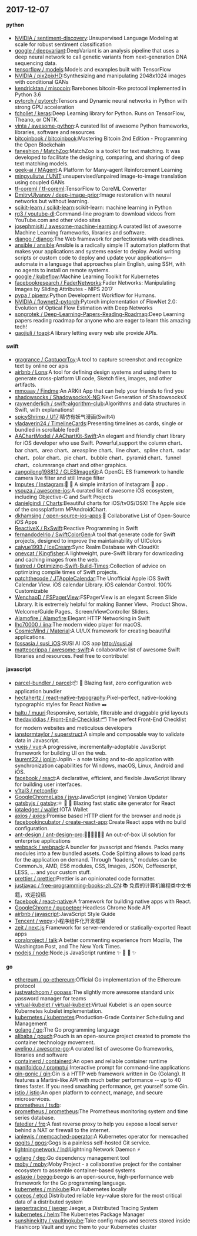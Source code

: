 ## 2017-12-07

#### python
* [NVIDIA / sentiment-discovery](https://github.com/NVIDIA/sentiment-discovery):Unsupervised Language Modeling at scale for robust sentiment classification
* [google / deepvariant](https://github.com/google/deepvariant):DeepVariant is an analysis pipeline that uses a deep neural network to call genetic variants from next-generation DNA sequencing data.
* [tensorflow / models](https://github.com/tensorflow/models):Models and examples built with TensorFlow
* [NVIDIA / pix2pixHD](https://github.com/NVIDIA/pix2pixHD):Synthesizing and manipulating 2048x1024 images with conditional GANs
* [kendricktan / misocoin](https://github.com/kendricktan/misocoin):Barebones bitcoin-like protocol implemented in Python 3.6
* [pytorch / pytorch](https://github.com/pytorch/pytorch):Tensors and Dynamic neural networks in Python with strong GPU acceleration
* [fchollet / keras](https://github.com/fchollet/keras):Deep Learning library for Python. Runs on TensorFlow, Theano, or CNTK.
* [vinta / awesome-python](https://github.com/vinta/awesome-python):A curated list of awesome Python frameworks, libraries, software and resources
* [bitcoinbook / bitcoinbook](https://github.com/bitcoinbook/bitcoinbook):Mastering Bitcoin 2nd Edition - Programming the Open Blockchain
* [faneshion / MatchZoo](https://github.com/faneshion/MatchZoo):MatchZoo is a toolkit for text matching. It was developed to facilitate the designing, comparing, and sharing of deep text matching models.
* [geek-ai / MAgent](https://github.com/geek-ai/MAgent):A Platform for Many-agent Reinforcement Learning
* [mingyuliutw / UNIT](https://github.com/mingyuliutw/UNIT):unsupervised/unpaired image-to-image translation using coupled GANs
* [tf-coreml / tf-coreml](https://github.com/tf-coreml/tf-coreml):TensorFlow to CoreML Converter
* [DmitryUlyanov / deep-image-prior](https://github.com/DmitryUlyanov/deep-image-prior):Image restoration with neural networks but without learning.
* [scikit-learn / scikit-learn](https://github.com/scikit-learn/scikit-learn):scikit-learn: machine learning in Python
* [rg3 / youtube-dl](https://github.com/rg3/youtube-dl):Command-line program to download videos from YouTube.com and other video sites
* [josephmisiti / awesome-machine-learning](https://github.com/josephmisiti/awesome-machine-learning):A curated list of awesome Machine Learning frameworks, libraries and software.
* [django / django](https://github.com/django/django):The Web framework for perfectionists with deadlines.
* [ansible / ansible](https://github.com/ansible/ansible):Ansible is a radically simple IT automation platform that makes your applications and systems easier to deploy. Avoid writing scripts or custom code to deploy and update your applications— automate in a language that approaches plain English, using SSH, with no agents to install on remote systems.
* [google / kubeflow](https://github.com/google/kubeflow):Machine Learning Toolkit for Kubernetes
* [facebookresearch / FaderNetworks](https://github.com/facebookresearch/FaderNetworks):Fader Networks: Manipulating Images by Sliding Attributes - NIPS 2017
* [pypa / pipenv](https://github.com/pypa/pipenv):Python Development Workflow for Humans.
* [NVIDIA / flownet2-pytorch](https://github.com/NVIDIA/flownet2-pytorch):Pytorch implementation of FlowNet 2.0: Evolution of Optical Flow Estimation with Deep Networks
* [songrotek / Deep-Learning-Papers-Reading-Roadmap](https://github.com/songrotek/Deep-Learning-Papers-Reading-Roadmap):Deep Learning papers reading roadmap for anyone who are eager to learn this amazing tech!
* [gaojiuli / toapi](https://github.com/gaojiuli/toapi):A library letting every web site provide APIs.

#### swift
* [gragrance / CaptuocrToy](https://github.com/gragrance/CaptuocrToy):A tool to capture screenshot and recognize text by online ocr apis
* [airbnb / Lona](https://github.com/airbnb/Lona):A tool for defining design systems and using them to generate cross-platform UI code, Sketch files, images, and other artifacts.
* [mmoaay / Findme](https://github.com/mmoaay/Findme):An ARKit App that can help your friends to find you
* [shadowsocks / ShadowsocksX-NG](https://github.com/shadowsocks/ShadowsocksX-NG):Next Generation of ShadowsocksX
* [raywenderlich / swift-algorithm-club](https://github.com/raywenderlich/swift-algorithm-club):Algorithms and data structures in Swift, with explanations!
* [spicyShrimp / U17](https://github.com/spicyShrimp/U17):精仿有妖气漫画(Swift4)
* [vladaverin24 / TimelineCards](https://github.com/vladaverin24/TimelineCards):Presenting timelines as cards, single or bundled in scrollable feed!
* [AAChartModel / AAChartKit-Swift](https://github.com/AAChartModel/AAChartKit-Swift):An elegant and friendly chart library for iOS developer who use Swift. Powerful,support the column chart、bar chart、area chart、areaspline chart、line chart、spline chart、radar chart、polar chart、pie chart、bubble chart、pyramid chart、funnel chart、columnrange chart and other graphics.
* [zangqilong198812 / GLESImageKit](https://github.com/zangqilong198812/GLESImageKit):A OpenGL ES framework to handle camera live filter and still Image filter
* [Imputes / Instagram](https://github.com/Imputes/Instagram):📱 💯 A simple imitation of Instagram  app .
* [vsouza / awesome-ios](https://github.com/vsouza/awesome-ios):A curated list of awesome iOS ecosystem, including Objective-C and Swift Projects
* [danielgindi / Charts](https://github.com/danielgindi/Charts):Beautiful charts for iOS/tvOS/OSX! The Apple side of the crossplatform MPAndroidChart.
* [dkhamsing / open-source-ios-apps](https://github.com/dkhamsing/open-source-ios-apps):📱 Collaborative List of Open-Source iOS Apps
* [ReactiveX / RxSwift](https://github.com/ReactiveX/RxSwift):Reactive Programming in Swift
* [fernandodelrio / SwiftColorGen](https://github.com/fernandodelrio/SwiftColorGen):A tool that generate code for Swift projects, designed to improve the maintainability of UIColors
* [caiyue1993 / IceCream](https://github.com/caiyue1993/IceCream):Sync Realm Database with CloudKit
* [onevcat / Kingfisher](https://github.com/onevcat/Kingfisher):A lightweight, pure-Swift library for downloading and caching images from the web.
* [fastred / Optimizing-Swift-Build-Times](https://github.com/fastred/Optimizing-Swift-Build-Times):Collection of advice on optimizing compile times of Swift projects.
* [patchthecode / JTAppleCalendar](https://github.com/patchthecode/JTAppleCalendar):The Unofficial Apple iOS Swift Calendar View. iOS calendar Library. iOS calendar Control. 100% Customizable
* [WenchaoD / FSPagerView](https://github.com/WenchaoD/FSPagerView):FSPagerView is an elegant Screen Slide Library. It is extremely helpful for making Banner View、Product Show、Welcome/Guide Pages、Screen/ViewController Sliders.
* [Alamofire / Alamofire](https://github.com/Alamofire/Alamofire):Elegant HTTP Networking in Swift
* [lhc70000 / iina](https://github.com/lhc70000/iina):The modern video player for macOS.
* [CosmicMind / Material](https://github.com/CosmicMind/Material):A UI/UX framework for creating beautiful applications.
* [fossasia / susi_iOS](https://github.com/fossasia/susi_iOS):SUSI AI iOS app http://susi.ai
* [matteocrippa / awesome-swift](https://github.com/matteocrippa/awesome-swift):A collaborative list of awesome Swift libraries and resources. Feel free to contribute!

#### javascript
* [parcel-bundler / parcel](https://github.com/parcel-bundler/parcel):📦 🚀 Blazing fast, zero configuration web application bundler
* [hectahertz / react-native-typography](https://github.com/hectahertz/react-native-typography):Pixel–perfect, native–looking typographic styles for React Native ✒️
* [haltu / muuri](https://github.com/haltu/muuri):Responsive, sortable, filterable and draggable grid layouts
* [thedaviddias / Front-End-Checklist](https://github.com/thedaviddias/Front-End-Checklist):🗂 The perfect Front-End Checklist for modern websites and meticulous developers
* [ianstormtaylor / superstruct](https://github.com/ianstormtaylor/superstruct):A simple and composable way to validate data in Javascript.
* [vuejs / vue](https://github.com/vuejs/vue):A progressive, incrementally-adoptable JavaScript framework for building UI on the web.
* [laurent22 / joplin](https://github.com/laurent22/joplin):Joplin - a note taking and to-do application with synchronization capabilities for Windows, macOS, Linux, Android and iOS.
* [facebook / react](https://github.com/facebook/react):A declarative, efficient, and flexible JavaScript library for building user interfaces.
* [v1tal3 / netconfig](https://github.com/v1tal3/netconfig):
* [GoogleChromeLabs / jsvu](https://github.com/GoogleChromeLabs/jsvu):JavaScript (engine) Version Updater
* [gatsbyjs / gatsby](https://github.com/gatsbyjs/gatsby):⚛️ 📄 🚀 Blazing fast static site generator for React
* [iotaledger / wallet](https://github.com/iotaledger/wallet):IOTA Wallet
* [axios / axios](https://github.com/axios/axios):Promise based HTTP client for the browser and node.js
* [facebookincubator / create-react-app](https://github.com/facebookincubator/create-react-app):Create React apps with no build configuration.
* [ant-design / ant-design-pro](https://github.com/ant-design/ant-design-pro):👨🏻‍💻👩🏻‍💻 An out-of-box UI solution for enterprise applications
* [webpack / webpack](https://github.com/webpack/webpack):A bundler for javascript and friends. Packs many modules into a few bundled assets. Code Splitting allows to load parts for the application on demand. Through "loaders," modules can be CommonJs, AMD, ES6 modules, CSS, Images, JSON, Coffeescript, LESS, ... and your custom stuff.
* [prettier / prettier](https://github.com/prettier/prettier):Prettier is an opinionated code formatter.
* [justjavac / free-programming-books-zh_CN](https://github.com/justjavac/free-programming-books-zh_CN):📚 免费的计算机编程类中文书籍，欢迎投稿
* [facebook / react-native](https://github.com/facebook/react-native):A framework for building native apps with React.
* [GoogleChrome / puppeteer](https://github.com/GoogleChrome/puppeteer):Headless Chrome Node API
* [airbnb / javascript](https://github.com/airbnb/javascript):JavaScript Style Guide
* [Tencent / wepy](https://github.com/Tencent/wepy):小程序组件化开发框架
* [zeit / next.js](https://github.com/zeit/next.js):Framework for server-rendered or statically-exported React apps
* [coralproject / talk](https://github.com/coralproject/talk):A better commenting experience from Mozilla, The Washington Post, and The New York Times.
* [nodejs / node](https://github.com/nodejs/node):Node.js JavaScript runtime ✨ 🐢 🚀 ✨

#### go
* [ethereum / go-ethereum](https://github.com/ethereum/go-ethereum):Official Go implementation of the Ethereum protocol
* [justwatchcom / gopass](https://github.com/justwatchcom/gopass):The slightly more awesome standard unix password manager for teams
* [virtual-kubelet / virtual-kubelet](https://github.com/virtual-kubelet/virtual-kubelet):Virtual Kubelet is an open source Kubernetes kubelet implementation.
* [kubernetes / kubernetes](https://github.com/kubernetes/kubernetes):Production-Grade Container Scheduling and Management
* [golang / go](https://github.com/golang/go):The Go programming language
* [alibaba / pouch](https://github.com/alibaba/pouch):Pouch is an open-source project created to promote the container technology movement.
* [avelino / awesome-go](https://github.com/avelino/awesome-go):A curated list of awesome Go frameworks, libraries and software
* [containerd / containerd](https://github.com/containerd/containerd):An open and reliable container runtime
* [manifoldco / promptui](https://github.com/manifoldco/promptui):Interactive prompt for command-line applications
* [gin-gonic / gin](https://github.com/gin-gonic/gin):Gin is a HTTP web framework written in Go (Golang). It features a Martini-like API with much better performance -- up to 40 times faster. If you need smashing performance, get yourself some Gin.
* [istio / istio](https://github.com/istio/istio):An open platform to connect, manage, and secure microservices.
* [prometheus / tsdb](https://github.com/prometheus/tsdb):
* [prometheus / prometheus](https://github.com/prometheus/prometheus):The Prometheus monitoring system and time series database.
* [fatedier / frp](https://github.com/fatedier/frp):A fast reverse proxy to help you expose a local server behind a NAT or firewall to the internet.
* [ianlewis / memcached-operator](https://github.com/ianlewis/memcached-operator):A Kubernetes operator for memcached
* [gogits / gogs](https://github.com/gogits/gogs):Gogs is a painless self-hosted Git service.
* [lightningnetwork / lnd](https://github.com/lightningnetwork/lnd):Lightning Network Daemon ⚡️
* [golang / dep](https://github.com/golang/dep):Go dependency management tool
* [moby / moby](https://github.com/moby/moby):Moby Project - a collaborative project for the container ecosystem to assemble container-based systems
* [astaxie / beego](https://github.com/astaxie/beego):beego is an open-source, high-performance web framework for the Go programming language.
* [kubernetes / minikube](https://github.com/kubernetes/minikube):Run Kubernetes locally
* [coreos / etcd](https://github.com/coreos/etcd):Distributed reliable key-value store for the most critical data of a distributed system
* [jaegertracing / jaeger](https://github.com/jaegertracing/jaeger):Jaeger, a Distributed Tracing System
* [kubernetes / helm](https://github.com/kubernetes/helm):The Kubernetes Package Manager
* [sunshinekitty / vaultingkube](https://github.com/sunshinekitty/vaultingkube):Take config maps and secrets stored inside Hashicorp Vault and sync them to your Kubernetes cluster
